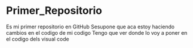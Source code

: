 # Primer_Repositorio
Es mi primer repositorio en GitHub
Sesupone que aca estoy haciendo cambios en el codigo de mi codigo
Tengo que ver donde lo voy a poner en el codigo dels visual code
